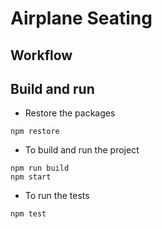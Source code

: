 # Airplane Seating

## Workflow



## Build and run

- Restore the packages

```
npm restore
```

- To build and run the project

```
npm run build
npm start
```


- To run the tests

```
npm test
```
